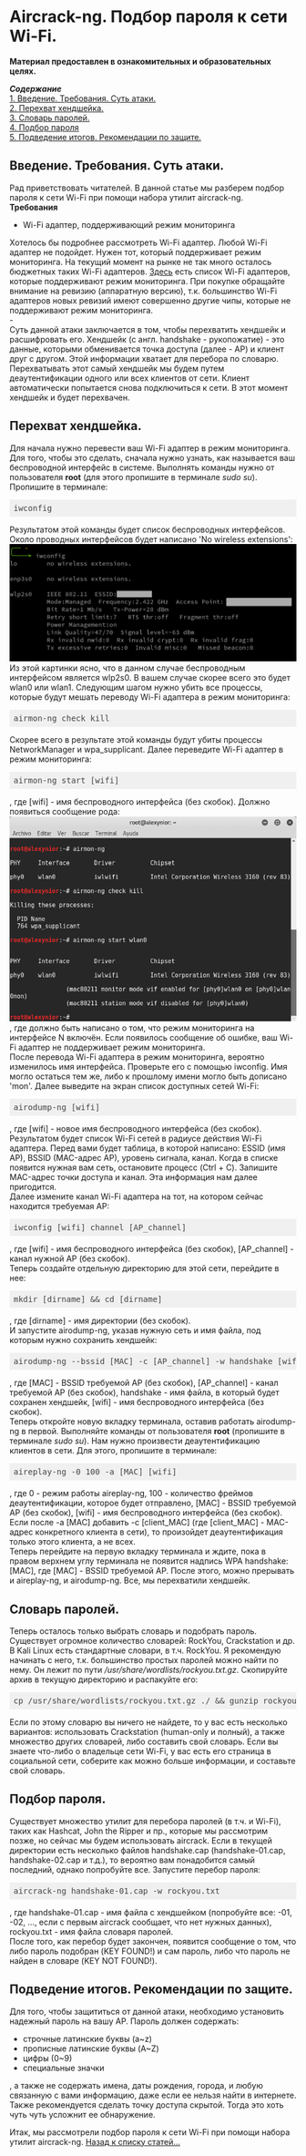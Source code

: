 <h1>Aircrack-ng. Подбор пароля к сети Wi-Fi.</h1>

<b>Материал предоставлен в ознакомительных и образовательных целях.</b><br>

<b><i>Содержание</i></b><br>
<a href="#introduction">1. Введение. Требования. Суть атаки.</a><br>
<a href="#gethandshake">2. Перехват хендшейка.</a><br>
<a href="#dictionary">3. Словарь паролей.</a><br>
<a href="#getpassword">4. Подбор пароля</a><br>
<a href="#end">5. Подведение итогов. Рекомендации по защите.</a><br>


<p><a name="introduction"></a></p>
<h2>Введение. Требования. Суть атаки.</h2>
Рад приветствовать читателей. В данной статье мы разберем подбор пароля к сети Wi-Fi при
помощи набора утилит aircrack-ng.<br>
<b>Требования</b>
<ul>
  <li>Wi-Fi адаптер, поддерживающий режим мониторинга</li>
</ul>
Хотелось бы подробнее рассмотреть Wi-Fi адаптер. Любой Wi-Fi адаптер не подойдет. Нужен
тот, который поддерживает режим мониторинга. На текущий момент на рынке не так много
осталось бюджетных таких Wi-Fi адаптеров. <a href="https://hackware.ru/?p=6780&PageSpeed=noscript" target="_blank">Здесь</a> есть список Wi-Fi адаптеров, которые
поддерживают режим мониторинга. При покупке обращайте внимание на ревизию (аппаратную
версию), т.к. большинство Wi-Fi адаптеров новых ревизий имеют совершенно другие чипы,
которые не поддерживают режим мониторинга.<br>
-<br>
Суть данной атаки заключается в том, чтобы перехватить хендшейк и расшифровать его.
Хендшейк (с англ. handshake - рукопожатие) - это данные, которыми обменивается точка
доступа (далее - AP) и клиент друг с другом. Этой информации хватает для перебора по
словарю. Перехватывать этот самый хендшейк мы будем путем деаутентификации одного или всех
клиентов от сети. Клиент автоматически попытается снова подключиться к сети. В этот
момент хендшейк и будет перехвачен.

<p><a name="gethandshake"></a></p>
<h2>Перехват хендшейка.</h2>
Для начала нужно перевести ваш Wi-Fi адаптер в режим мониторинга. Для того, чтобы это сделать,
сначала нужно узнать, как называется ваш беспроводной интерфейс в системе. Выполнять команды нужно
от пользователя <b>root</b> (для этого пропишите в терминале <i>sudo su</i>). Пропишите в терминале:
<pre class="hljs" style="display: block; overflow-x: auto; padding: 0.5em; background: rgb(240, 240, 240) none repeat scroll 0% 0%; color: rgb(68, 68, 68);">iwconfig</pre> Результатом этой команды будет список беспроводных интерфейсов. Около проводных интерфейсов будет написано 'No wireless extensions':
<img src="iwconfig_.png"><br>
Из этой картинки ясно, что в данном случае беспроводным интерфейсом является wlp2s0. В вашем случае скорее всего это будет wlan0 или wlan1.
Следующим шагом нужно убить все процессы, которые будут мешать переводу Wi-Fi адаптера в режим мониторинга:
<pre class="hljs" style="display: block; overflow-x: auto; padding: 0.5em; background: rgb(240, 240, 240) none repeat scroll 0% 0%; color: rgb(68, 68, 68);">airmon-ng check kill</pre> Скорее всего в результате этой команды будут убиты процессы NetworkManager и wpa_supplicant.
Далее переведите Wi-Fi адаптер в режим мониторинга:
<pre class="hljs" style="display: block; overflow-x: auto; padding: 0.5em; background: rgb(240, 240, 240) none repeat scroll 0% 0%; color: rgb(68, 68, 68);">airmon-ng start [wifi]</pre>, где [wifi] - имя беспроводного интерфейса (без скобок). Должно появиться сообщение рода:
<img src="startwlan0.png">, где должно быть написано о том, что режим мониторинга на интерфейсе N включён. Если появилось сообщение об ошибке, ваш Wi-Fi адаптер не поддерживает режим мониторинга.<br>
После перевода Wi-Fi адаптера в режим мониторинга, вероятно изменилось имя интерфейса. Проверьте его с помощью iwconfig. Имя могло остаться тем же, либо к прошлому имени могло быть дописано 'mon'.
Далее выведите на экран список доступных сетей Wi-Fi:
<pre class="hljs" style="display: block; overflow-x: auto; padding: 0.5em; background: rgb(240, 240, 240) none repeat scroll 0% 0%; color: rgb(68, 68, 68);">airodump-ng [wifi]</pre>, где [wifi] - новое имя беспроводного интерфейса (без скобок). Результатом будет список Wi-Fi сетей в радиусе действия Wi-Fi адаптера. Перед вами будет таблица, в которой написано: ESSID (имя AP), BSSID (MAC-адрес AP), уровень сигнала, канал. Когда в списке появится нужная вам сеть, остановите процесс (Ctrl + C). Запишите MAC-адрес точки доступа и канал. Эта информация нам далее пригодится.<br> 
Далее измените канал Wi-Fi адаптера на тот, на котором сейчас находится требуемая AP:
<pre class="hljs" style="display: block; overflow-x: auto; padding: 0.5em; background: rgb(240, 240, 240) none repeat scroll 0% 0%; color: rgb(68, 68, 68);">iwconfig [wifi] channel [AP_channel]</pre>, где [wifi] - имя беспроводного интерфейса (без скобок), [AP_channel] - канал нужной AP (без скобок). <br>
Теперь создайте отдельную директорию для этой сети, перейдите в нее:
<pre class="hljs" style="display: block; overflow-x: auto; padding: 0.5em; background: rgb(240, 240, 240) none repeat scroll 0% 0%; color: rgb(68, 68, 68);">mkdir [dirname] && cd [dirname]</pre>, где [dirname] - имя директории (без скобок). <br>
И запустите airodump-ng, указав нужную сеть и имя файла, под которым нужно сохранить хендшейк:
<pre class="hljs" style="display: block; overflow-x: auto; padding: 0.5em; background: rgb(240, 240, 240) none repeat scroll 0% 0%; color: rgb(68, 68, 68);">airodump-ng --bssid [MAC] -c [AP_channel] -w handshake [wifi]</pre>, где [MAC] - BSSID требуемой AP (без скобок), [AP_channel] - канал требуемой AP (без скобок), handshake - имя файла, в который будет сохранен хендшейк, [wifi] - имя беспроводного интерфейса (без скобок).<br>
Теперь откройте новую вкладку терминала, оставив работать airodump-ng в первой. Выполняйте команды от пользователя <b>root</b> (пропишите в терминале <i>sudo su</i>). Нам нужно произвести деаутентификацию клиентов в сети. Для этого, пропишите в терминале:
<pre class="hljs" style="display: block; overflow-x: auto; padding: 0.5em; background: rgb(240, 240, 240) none repeat scroll 0% 0%; color: rgb(68, 68, 68);">aireplay-ng -0 100 -a [MAC] [wifi]</pre>, где 0 - режим работы aireplay-ng, 100 - количество фреймов деаутентификации, которое будет отправлено, [MAC] - BSSID требуемой AP (без скобок), [wifi] - имя беспроводного интерфейса (без скобок). Если после -a [MAC] добавить -c [client_MAC] (где [client_MAC] - MAC-адрес конкретного клиента в сети), то произойдет деаутентификация только этого клиента, а не всех.<br>
Теперь перейдите на первую вкладку терминала и ждите, пока в правом верхнем углу терминала не появится надпись WPA handshake: [MAC], где [MAC] - BSSID требуемой AP. После этого, можно прерывать и aireplay-ng, и airodump-ng. Все, мы перехватили хендшейк.

<p><a name="dictionary"></a></p>
<h2>Словарь паролей.</h2>
Теперь осталось только выбрать словарь и подобрать пароль. Существует огромное количество словарей: RockYou, Crackstation и др. В Kali Linux есть стандартные словари, в т.ч. RockYou. Я рекомендую начинать с него, т.к. большинство простых паролей можно найти по нему. Он лежит по пути <i>/usr/share/wordlists/rockyou.txt.gz</i>. Скопируйте архив в текущую директорию и распакуйте его:
<pre class="hljs" style="display: block; overflow-x: auto; padding: 0.5em; background: rgb(240, 240, 240) none repeat scroll 0% 0%; color: rgb(68, 68, 68);">cp /usr/share/wordlists/rockyou.txt.gz ./ && gunzip rockyou.txt.gz</pre>
Если по этому словарю вы ничего не найдете, то у вас есть несколько вариантов: использовать Crackstation (human-only и полный), а также множество других словарей, либо составить свой словарь. Если вы знаете что-либо о владельце сети Wi-Fi, у вас есть его страница в социальной сети, соберите как можно больше информации, и составьте свой словарь.

<p><a name="getpassword"></a></p>
<h2>Подбор пароля.</h2>
Существует множество утилит для перебора паролей (в т.ч. и Wi-Fi), таких как Hashcat, John the Ripper и пр., которые мы рассмотрим позже, но сейчас мы будем использовать aircrack. Если в текущей директории есть несколько файлов handshake.cap (handshake-01.cap, handshake-02.cap и т.д.), то вероятно вам понадобится самый последний, однако попробуйте все. Запустите перебор пароля:
<pre class="hljs" style="display: block; overflow-x: auto; padding: 0.5em; background: rgb(240, 240, 240) none repeat scroll 0% 0%; color: rgb(68, 68, 68);">aircrack-ng handshake-01.cap -w rockyou.txt</pre>, где handshake-01.cap - имя файла с хендшейком (попробуйте все: -01, -02, ..., если с первым aircrack сообщает, что нет нужных данных), rockyou.txt - имя файла словаря паролей.<br>
После того, как перебор будет закончен, появится сообщение о том, что либо пароль подобран (KEY FOUND!) и сам пароль, либо что пароль не найден в словаре (KEY NOT FOUND!). 

<p><a name="end"></a></p>
<h2>Подведение итогов. Рекомендации по защите.</h2>
Для того, чтобы защититься от данной атаки, необходимо установить надежный пароль на вашу AP. Пароль должен содержать:
<ul>
  <li>строчные латинские буквы (a~z)</li>
  <li>прописные латинские буквы (A~Z)</li>
  <li>цифры (0~9)</li>
  <li>специальные значки</li>
</ul>, а также не содержать имена, даты рождения, города, и любую связанную с вами информацию, даже если ее нельзя найти в интернете.
Также рекомендуется сделать точку доступа скрытой. Тогда это хоть чуть чуть усложнит ее обнаружение.

Итак, мы рассмотрели подбор пароля к сети Wi-Fi при помощи набора утилит aircrack-ng.
<a href="../index">Назад к списку статей...</a>
